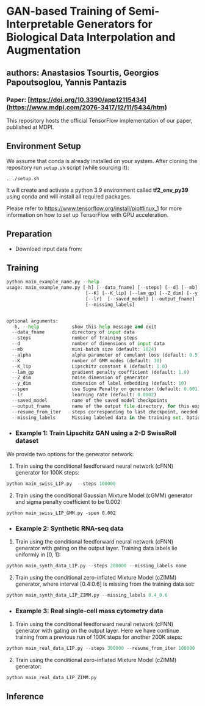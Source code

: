 # GAN-based Training of Semi-Interpretable Generators for Biological Data Interpolation and Augmentation
## authors: Anastasios Tsourtis, Georgios Papoutsoglou, Yannis Pantazis

### Paper: [https://doi.org/10.3390/app12115434](https://www.mdpi.com/2076-3417/12/11/5434/htm)
This repository hosts the official TensorFlow implementation of our paper, 
published at MDPI.

## Environment Setup
We assume that conda is already installed on your system.
After cloning the repository run `setup.sh` script (while sourcing it): 

`. ./setup.sh`

It will create and activate a python 3.9 environment called **tf2_env_py39** using conda 
and will install all required packages.


Please refer to https://www.tensorflow.org/install/pip#linux_1 for more information on how to set up TensorFlow with GPU acceleration.

## Preparation
* Download input data from:

## Training

``` python
python main_example_name.py --help
usage: main_example_name.py [-h] [--data_fname] [--steps] [--d] [--mb] [--beta] [--gamma] 
                             [--K] [--K_lip] [--lam_gp] [--Z_dim] [--y_dim] [--spen]
                             [--lr]  [--saved_model] [--output_fname] [--resume_from_iter]
                             [--missing_labels]


optional arguments:
  -h, --help            show this help message and exit
  --data_fname          directory of input data
  --steps               number of training steps      
  --d                   number of dimensions of input data
  --mb                  mini-batch size (default: 1024)
  --alpha               alpha parameter of cumulant loss (default: 0.5)
  --K                   number of GMM modes (default: 30)
  --K_lip               Lipschitz constant K (default: 1.0)
  --lam_gp              gradient penalty coefficient (default: 1.0)
  --Z_dim               noise dimension of generator
  --y_dim               dimension of label embedding (default: 10)
  --spen                use Sigma Penalty on generator (default: 0.001) 
  --lr                  learning rate (default: 0.0002)
  --saved_model         name of the saved model checkpoints
  --output_fname        name of the output file directory, for this experiment
  --resume_from_iter    steps corresponding to last checkpoint, needed to resume training
  --missing_labels      Missing labeled data in the training set. Options: 'none' (default), '0.4_0.6', 'state_2'
```

- ### Example 1: Train Lipschitz GAN using a 2-D SwissRoll dataset

We provide two options for the generator network:
1. Train using the conditional feedforward neural network (cFNN) generator for 100K steps:
``` python
python main_swiss_LIP.py  --steps 100000
```
2. Train using the conditional Gaussian Mixture Model (cGMM) generator and sigma penalty coefficient to be 0.002:
```
python main_swiss_LIP_GMM.py -spen 0.002
```

* ### Example 2: Synthetic RNA-seq data
1. Train using the conditional feedforward neural network (cFNN) generator with gating on the output layer. Training data labels lie uniformly in [0, 1]:
``` python
python main_synth_data_LIP.py --steps 200000 --missing_labels none
```
2. Train using the conditional zero-inflated Mixture Model (cZIMM) generator, where interval [0.4:0.6] is missing from the training data set:
``` python
python main_synth_data_LIP_ZIMM.py --missing_labels 0.4_0.6
```

* ### Example 3: Real single-cell mass cytometry data
1. Train using the conditional feedforward neural network (cFNN) generator with gating on the output layer. Here we have continue training from a previous run of 100K steps for another 200K steps:
``` python
python main_real_data_LIP.py --steps 300000 --resume_from_iter 100000
```
2. Train using the conditional zero-inflated Mixture Model (cZIMM) generator:
``` python
python main_real_data_LIP_ZIMM.py 
```

## Inference